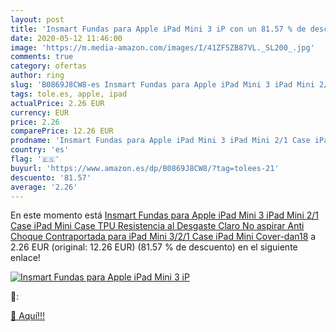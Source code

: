 ```yaml
---
layout: post
title: 'Insmart Fundas para Apple iPad Mini 3 iP con un 81.57 % de descuento'
date: 2020-05-12 11:46:00
image: 'https://m.media-amazon.com/images/I/41ZF5ZB87VL._SL200_.jpg'
comments: true
category: ofertas
author: ring
slug: 'B0869J8CW8-es Insmart Fundas para Apple iPad Mini 3 iPad Mini 2/1 Case...'
tags: tole.es, apple, ipad
actualPrice: 2.26 EUR
currency: EUR
price: 2.26
comparePrice: 12.26 EUR
prodname: 'Insmart Fundas para Apple iPad Mini 3 iPad Mini 2/1 Case iPad Mini Case TPU Resistencia al Desgaste Claro No aspirar Anti Choque Contraportada para iPad Mini 3/2/1 Case iPad Mini Cover-dan18'
country: 'es'
flag: '🇪🇸'
buyurl: 'https://www.amazon.es/dp/B0869J8CW8/?tag=tolees-21'
descuento: '81.57'
average: '2.26'
---
```


En este momento está [Insmart Fundas para Apple iPad Mini 3 iPad Mini 2/1 Case iPad Mini Case TPU Resistencia al Desgaste Claro No aspirar Anti Choque Contraportada para iPad Mini 3/2/1 Case iPad Mini Cover-dan18](https://www.amazon.es/dp/B0869J8CW8/?tag=tolees-21) a 2.26 EUR (original: 12.26 EUR) (81.57 %  de descuento) en el siguiente enlace!

[![Insmart Fundas para Apple iPad Mini 3 iP](https://m.media-amazon.com/images/I/41ZF5ZB87VL._SL200_.jpg)](https://www.amazon.es/dp/B0869J8CW8/?tag=tolees-21)

🔎:


[🛒 Aquí!!!](https://www.amazon.es/dp/B0869J8CW8/?tag=tolees-21)
